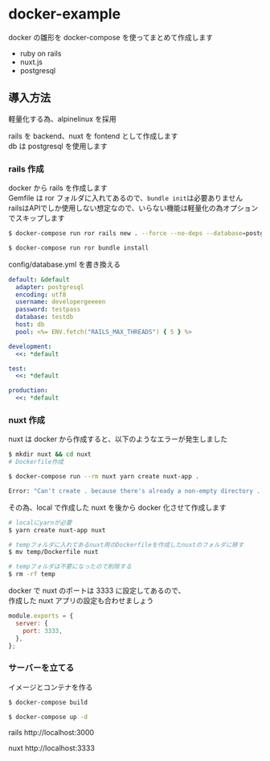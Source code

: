 # docker-example

docker の雛形を docker-compose を使ってまとめて作成します

- ruby on rails
- nuxt.js
- postgresql

## 導入方法

軽量化する為、alpinelinux を採用

rails を backend、nuxt を fontend として作成します  
db は postgresql を使用します

### rails 作成

docker から rails を作成します  
Gemfile は ror フォルダに入れてあるので、`bundle init`は必要ありません  
railsはAPIでしか使用しない想定なので、いらない機能は軽量化の為オプションでスキップします

```bash
$ docker-compose run ror rails new . --force --no-deps --database=postgresql --skip-yarn --skip-action-mailer --skip-active-storage --skip-action-cable --skip-sprockets --skip-javascript --skip-turbolinks --skip-test --api --skip-bundle

$ docker-compose run ror bundle install
```

config/database.yml を書き換える

```yml
default: &default
  adapter: postgresql
  encoding: utf8
  username: developergeeeen
  password: testpass
  database: testdb
  host: db
  pool: <%= ENV.fetch("RAILS_MAX_THREADS") { 5 } %>

development:
  <<: *default

test:
  <<: *default

production:
  <<: *default
```

### nuxt 作成

nuxt は docker から作成すると、以下のようなエラーが発生しました

```bash
$ mkdir nuxt && cd nuxt
# Dockerfile作成

$ docker-compose run --rm nuxt yarn create nuxt-app .

Error: "Can't create . because there's already a non-empty directory . existing in path."
```

その為、local で作成した nuxt を後から docker 化させて作成します

```bash
# localにyarnが必要
$ yarn create nuxt-app nuxt

# tempフォルダに入れてあるnuxt用のDockerfileを作成したnuxtのフォルダに移す
$ mv temp/Dockerfile nuxt

# tempフォルダは不要になったので削除する
$ rm -rf temp
```

docker で nuxt のポートは 3333 に設定してあるので、  
作成した nuxt アプリの設定も合わせましょう

```javascript
module.exports = {
  server: {
    port: 3333,
  },
};
```

### サーバーを立てる

イメージとコンテナを作る

```bash
$ docker-compose build

$ docker-compose up -d
```

rails
http://localhost:3000

nuxt
http://localhost:3333
